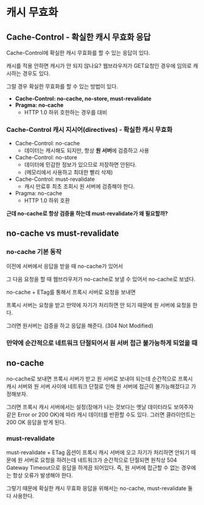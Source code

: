 # 캐시 무효화

## Cache-Control - 확실한 캐시 무효화 응답

Cache-Control에 확실한 캐시 무효화를 할 수 있는 응답이 있다.

캐시를 적용 안하면 캐시가 안 되지 않나요? 웹브라우저가 GET요청인 경우에 임의로 캐시하는  경우도 있다.

그럴 경우 확실한 무효화를 할 수 있는 방법이 있다.


- **Cache-Control: no-cache, no-store, must-revalidate**
- **Pragma: no-cache**
    - HTTP 1.0 하위 호한하는 경우를 대비

### Cache-Control 캐시 지시어(directives) - 확실한 캐시 무효화


- Cache-Control: no-cache
    - 데이터는 캐시해도 되지만, 항상 **원 서버**에 검증하고 사용
- Cache-Control: no-store
    - 데이터에 민감한 정보가 있으므로 저장하면 안된다.
    - (메모리에서 사용하고 최대한 빨리 삭제)
- Cache-Control: must-revalidate
    - 캐시 만료후 최초 조회시 원 서버에 검증해야 한다.
- Pragma: no-cache
    - HTTP 1.0 하위 호환


**근데 no-cache로 항상 검증을 하는데 must-revalidate가 왜 필요할까?**

## no-cache vs must-revalidate

### no-cache 기본 동작

이전에 서버에서 응답을 받을 때 no-cache가 있어서

그 다음 요청을 할 때 웹브라우저가 no-cache로 보낼 수 있어서 no-cache로 보냈다.


no-cache + ETag를 통해서 프록시 서버로 요청을 보내면

프록시 서버는 요청을 받고 만약에 자기가 처리하면 안 되기 때문에 원 서버에 요청을 한다.

그러면 원서버는 검증을 하고 응답을 해준다. (304 Not Modified)


### 만약에 순간적으로 네트워크 단절되어서 원 서버 접근 불가능하게 되었을 때

## no-cache


no-cache로 보내면 프록시 서버가 받고 원 서버로 보내야 되는데 순간적으로 프록시 캐시 서버와 원 서버 사이에 네트워크 단절로 인해 원 서버에 접근이 불가능해졌다고 가정해보자.

그러면 프록시 캐시 서버에서는 설정(장애가 나는 것보다는 옛날 데이터라도 보여주자 같은 Error or 200 OK)에 따라 캐시 데이터를 반환할 수도 있다. 그러면 클라이언트는 200 OK 응답을 받게 된다.

### must-revalidate


must-revalidate + ETag 옵션이 프록시 캐시 서버에 오고 자기가 처리하면 안되기 때문에 원 서버로 요청을 하려는데 네트워크가 순간적으로 단절되면 원칙상 504 Gateway Timeout으로 응답을 하게끔 되어있다. 즉, 원 서버에 접근할 수 없는 경우에는 항상 오류가 발생해야 한다.

그렇기 때문에 확실한 캐시 무효화 응답을 위해서는 no-cache, must-revalidate 둘 다 사용한다.
